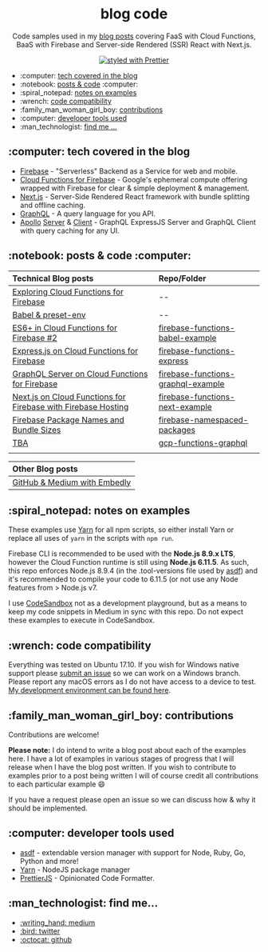 <h1 align="center">blog code</h1>

<p align="center">
Code samples used in my <a href="https://medium.com/@jthegedus/table-of-contents-ec337953b39b">blog posts</a> covering FaaS with Cloud Functions, BaaS with Firebase and Server-side Rendered (SSR) React with Next.js.
</p>

<p align="center">
  <a href="https://github.com/prettier/prettier"><img alt="styled with Prettier" src="https://img.shields.io/badge/code_style-prettier-ff69b4.svg?style=flat" /></a>
</p>

<ul>
  <li>:computer: <a href="#tech">tech covered in the blog</a></li>
  <li>:notebook: <a href="#posts-n-code">posts & code</a> :computer:</li>
  <li>:spiral_notepad: <a href="#notes">notes on examples</a></li>
  <li>:wrench: <a href="#code-compat">code compatibility</a></li>
  <li>:family_man_woman_girl_boy: <a href="#contribs">contributions</a></li>
  <li>:computer: <a href="#dev-tools">developer tools used</a></li>
  <li>:man_technologist: <a href="#find-me">find me ...</a></li>
</ul>

<h2 id="tech">:computer: tech covered in the blog</h2>

* [Firebase](https://firebase.google.com/) - "Serverless" Backend as a Service for web and mobile.
* [Cloud Functions for Firebase](https://firebase.google.com/docs/functions/) - Google's ephemeral compute offering wrapped with Firebase for clear & simple deployment & management.
* [Next.js](https://github.com/zeit/next.js/) - Server-Side Rendered React framework with bundle splitting and offline caching.
* [GraphQL](http://graphql.org/) - A query language for you API.
* [Apollo](https://github.com/apollographql) [Server](https://github.com/apollographql/apollo-server) & [Client](https://github.com/apollographql/apollo-client) - GraphQL ExpressJS Server and GraphQL Client with query caching for any UI.

<h2 id="posts-n-code">:notebook: posts & code :computer:</h2>

| Technical Blog posts                                                                                                                                                      | Repo/Folder                                                                                           |
| :------------------------------------------------------------------------------------------------------------------------------------------------------------------------ | :---------------------------------------------------------------------------------------------------- |
| [Exploring Cloud Functions for Firebase](https://medium.com/@jthegedus/exploring-cloud-functions-for-firebase-cdf62297349e)                                               | --                                                                                                    |
| [Babel & preset-env](https://medium.com/@jthegedus/babel-preset-env-cbc0bbf06b8f)                                                                                         | --                                                                                                    |
| [ES6+ in Cloud Functions for Firebase #2](https://medium.com/@jthegedus/es6-in-cloud-functions-for-firebase-2-415d15205468)                                               | [firebase-functions-babel-example](/firebase-functions-es6-babel)                                     |
| [Express.js on Cloud Functions for Firebase](https://medium.com/@jthegedus/express-js-on-cloud-functions-for-firebase-86ed26f9144c)                                       | [firebase-functions-express](/firebase-functions-express)                                             |
| [GraphQL Server on Cloud Functions for Firebase](https://medium.com/@jthegedus/graphql-server-on-cloud-functions-for-firebase-ae97441399c0)                               | [firebase-functions-graphql-example](https://github.com/jthegedus/firebase-functions-graphql-example) |
| [Next.js on Cloud Functions for Firebase with Firebase Hosting](https://medium.com/@jthegedus/next-js-on-cloud-functions-for-firebase-with-firebase-hosting-7911465298f2) | [firebase-functions-next-example](https://github.com/jthegedus/firebase-functions-next-example)       |
| [Firebase Package Names and Bundle Sizes](https://medium.com/@jthegedus/firebase-package-names-and-bundle-sizes-ec10cede63f1)                                             | [firebase-namespaced-packages](/firebase-namespaced-packages)                                         |
| [TBA]()                                                                                                                                                                   | [gcp-functions-graphql](/gcp-functions-graphql)                                                       |
| []()                                                                                                                                                                      | [](/)                                                                                                 |

| Other Blog posts                                                                                      |
| :---------------------------------------------------------------------------------------------------- |
| [GitHub & Medium with Embedly](https://medium.com/@jthegedus/github-medium-with-embedly-30d9115af585) |

<h2 id="notes">:spiral_notepad: notes on examples</h2>

These examples use [Yarn](https://yarnpkg.com/) for all npm scripts, so either install Yarn or replace all uses of `yarn` in the scripts with `npm run`.

Firebase CLI is recommended to be used with the **Node.js 8.9.x LTS**, however the Cloud Function runtime is still using **Node.js 6.11.5**. As such, this repo enforces Node.js 8.9.4 (in the .tool-versions file used by [asdf](https://github.com/asdf-vm/asdf)) and it's recommended to compile your code to 6.11.5 (or not use any Node features from > Node.js v7.

I use [CodeSandbox](https://codesandbox.io) not as a development playground, but as a means to keep my code snippets in Medium in sync with this repo. Do not expect these examples to execute in CodeSandbox.

<h2 id="code-compat">:wrench: code compatibility</h2>

Everything was tested on Ubuntu 17.10. If you wish for Windows native support please [submit an issue](https://github.com/jthegedus/blog-code/issues/new) so we can work on a Windows branch. Please report any macOS errors as I do not have access to a device to test. [My development environment can be found here](https://github.com/jthegedus/dotfiles).

<h2 id="contribs">:family_man_woman_girl_boy: contributions</h2>

Contributions are welcome!

**Please note:** I do intend to write a blog post about each of the examples here. I have a lot of examples in various stages of progress that I will release when I have the blog post written. If you wish to contribute to examples prior to a post being written I will of course credit all contributions to each particular example :smile:

If you have a request please open an issue so we can discuss how & why it should be implemented.

<h2 id="dev-tools">:computer: developer tools used</h2>

* [asdf](https://github.com/asdf-vm/asdf) - extendable version manager with support for Node, Ruby, Go, Python and more!
* [Yarn](https://github.com/yarnpkg/yarn) - NodeJS package manager
* [PrettierJS](https://prettier.io/) - Opinionated Code Formatter.

<h2 id="find-me">:man_technologist: find me...</h2>

<ul>
  <li><a href="https://medium.com/@jthegedus">:writing_hand: medium</a></li>
  <li><a href="https://twitter.com/">:bird: twitter</a></li>
  <li><a href="https://github.com/jthegedus">:octocat: github</a></li>
</ul>
